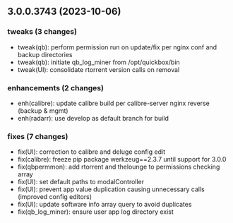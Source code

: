 ## 3.0.0.3743 (2023-10-06)

### tweaks (3 changes)

- tweak(qb): perform permission run on update/fix per nginx conf and backup directories
- tweak(qb): initiate qb_log_miner from /opt/quickbox/bin
- tweak(UI): consolidate rtorrent version calls on removal

### enhancements (2 changes)

- enh(calibre): update calibre build per calibre-server nginx reverse (backup & mgmt)
- enh(radarr): use develop as default branch for build

### fixes (7 changes)

- fix(UI): correction to calibre and deluge config edit
- fix(calibre): freeze pip package werkzeug==2.3.7 until support for 3.0.0
- fix(qbpermmon): add rtorrent and thelounge to permissions checking array
- fix(UI): set default paths to modalController
- fix(UI): prevent app value duplication causing unnecessary calls (improved config editors)
- fix(UI): update software info array query to avoid duplicates
- fix(qb_log_miner): ensure user app log directory exist
